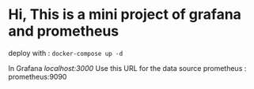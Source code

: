 # Hi, This is a mini project of grafana and prometheus

deploy with : `docker-compose up -d`

In Grafana *localhost:3000* 
Use this URL for the data source prometheus : prometheus:9090
